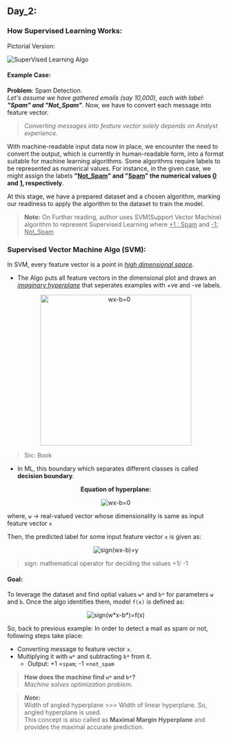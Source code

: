 ## Day_2: 

### How Supervised Learning Works:
Pictorial Version:


![SuperVised Learning Algo](https://i.postimg.cc/3JZnHv5x/Colorful-Success-Circle-Steps-Diagram.png)  

#### Example Case:
**Problem**: Spam Detection.<br>
  *Let's assume we have gathered emails (say 10,000), each with label: **"Spam" and "Not_Spam"***. Now, we have to convert each message into feature vector. <br> 
  > _Converting messages into feature vector solely depends on Analyst experience.<br>_
  
  With machine-readable input data now in place, we encounter the need to convert the output, which is currently in human-readable form, into a format suitable for machine learning algorithms. Some algorithms require labels to be represented as numerical values. For instance, in the given case, we might assign the labels **"<u>Not_Spam</u>" and "<u>Spam</u>" the numerical values <u>0</u> and <u>1</u>, respectively**.

  At this stage, we have a prepared dataset and a chosen algorithm, marking our readiness to apply the algorithm to the dataset to train the model. 

  > **Note:** On Further reading, author uses SVM(Support Vector Machine) algorithm to represent Supervised Learning where <u>+1 : Spam</u> and <u>-1: Not_Spam</u>

### Supervised Vector Machine Algo (SVM):
In SVM, every feature vector is a point in <u>_high dimensional space_</u>.

- The Algo puts all feature vectors in the dimensional plot and draws an <u>_imaginary hyperplane_</u> that seperates examples with +ve and -ve labels.<br>
<p align="center">
  <img src="https://i.postimg.cc/fLV9Kk7v/Colorful-Success-Circle-Steps-Diagram-1.png" alt="wx-b=0"  width="350">
</p>

> Src: Book

 - In ML, this boundary which separates different classes is called **decision boundary**. 

<p style="text-align: center; "><b>Equation of hyperplane:</b></p>
<p align="center">
  <img src="https://latex.codecogs.com/svg.image?{\color{Gray}wx-b=0}" alt="wx-b=0">
</p>

where, `w` -> real-valued vector whose dimensionality is same as input feature vector `x`

Then, the predicted label for some input feature vector `x` is given as:
 <p align="center">
  <img src="https://latex.codecogs.com/svg.image?{\color{Gray}y=sign(wx-b)}" alt="sign(wx-b)=y">
</p>

> sign: mathematical operator for deciding the values +1/ -1 

#### Goal: 
To leverage the dataset and find optial values `w*` and `b*` for parameters `w` and `b`. Once the algo identifies them, model `f(x)` is defined as: 
 <p align="center">
  <img src="https://latex.codecogs.com/svg.image?{\color{Gray}f(x)=sign(w^*x-b^*)}" alt="sign(w*x-b*)=f(x)">
</p>


So, back to previous example: In order to detect a mail as spam or not, following steps take place:
- Converting message to feature vector `x`. 
- Multiplying it with `w*` and subtracting `b*` from it. 
  - Output: +1 =`spam`; -1 =`not_spam`

> **How does the machine find `w*` and `b*`? <br>**
_Machine solves optimization problem._

> **_Note_:**<br>
Width of angled hyperplane >>>  Width of linear hyperplane. So, angled hyperplane is used.<br>
This concept is also called as **Maximal Margin Hyperplane** and provides the maximal accurate prediction. 

